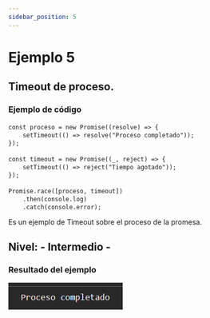 ```yaml
---
sidebar_position: 5
---
```


# Ejemplo 5

## Timeout de proceso.

### Ejemplo de código

```
const proceso = new Promise((resolve) => {
    setTimeout(() => resolve("Proceso completado"));
});

const timeout = new Promise((_, reject) => {
    setTimeout(() => reject("Tiempo agotado"));
});

Promise.race([proceso, timeout])
    .then(console.log)
    .catch(console.error);
```

Es un ejemplo de Timeout sobre el proceso de la promesa.

## Nivel: - Intermedio -

### Resultado del ejemplo
![Texto alternativo](img/ej5.png)